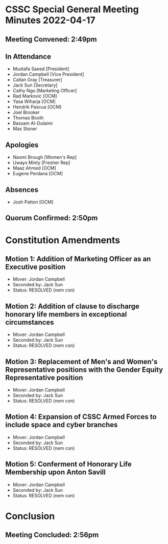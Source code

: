 # CSSC Special General Meeting Minutes 2022-04-17

## Meeting Convened: 2:49pm

## In Attendance

- Mustafa Saeed [President]
- Jordan Campbell [Vice President]
- Callan Gray [Treasurer]
- Jack Sun [Secretary]
- Cathy Ngo [Marketing Officer]
- Rad Markovic [OCM]
- Yasa Wiharja [OCM]
- Hendrik Pascua [OCM]
- Joel Brooker
- Thomas Booth
- Bassam Al-Dulaimi
- Max Stoner

## Apologies

- Naomi Brough [Women's Rep]
- Uways Minty [Fresher Rep]
- Maaz Ahmed [OCM]
- Eugene Perdana [OCM]

## Absences

- Josh Patton [OCM]

## Quorum Confirmed: 2:50pm

# Constitution Amendments

## Motion 1: Addition of Marketing Officer as an Executive position

- Mover: Jordan Campbell
- Seconded by: Jack Sun
- Status: RESOLVED (nem con)

## Motion 2: Addition of clause to discharge honorary life members in exceptional circumstances

- Mover: Jordan Campbell
- Seconded by: Jack Sun
- Status: RESOLVED (nem con)

## Motion 3: Replacement of Men's and Women's Representative positions with the Gender Equity Representative position

- Mover: Jordan Campbell
- Seconded by: Jack Sun
- Status: RESOLVED (nem con)

## Motion 4: Expansion of CSSC Armed Forces to include space and cyber branches

- Mover: Jordan Campbell
- Seconded by: Jack Sun
- Status: RESOLVED (nem con)

## Motion 5: Conferment of Honorary Life Membership upon Anton Savill

- Mover: Jordan Campbell
- Seconded by: Jack Sun
- Status: RESOLVED (nem con)

# Conclusion

## Meeting Concluded: 2:56pm